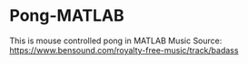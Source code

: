 # Pong-MATLAB
This is mouse controlled pong in MATLAB
Music Source: https://www.bensound.com/royalty-free-music/track/badass
